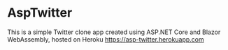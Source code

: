 # AspTwitter
This is a simple Twitter clone app created using ASP.NET Core and Blazor WebAssembly, hosted on Heroku
https://asp-twitter.herokuapp.com
